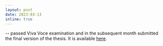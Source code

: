 ```yaml
---
layout: post
date: 2023-03-13
inline: true
---
```


-- passed Viva Voce examination and in the subsequent month submitted the final version of the thesis. 
It is available <a href="http://hdl.handle.net/2436/625250" target="blank">here</a>.

